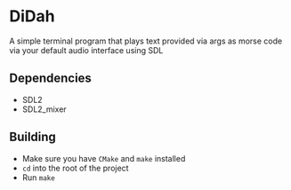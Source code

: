 # DiDah

A simple terminal program that plays text provided via args as morse code via your default audio interface using SDL

## Dependencies
- SDL2
- SDL2_mixer

## Building
- Make sure you have `CMake` and `make` installed
- `cd` into the root of the project
- Run `make`